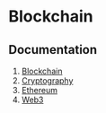 # Blockchain

## Documentation

1. [Blockchain](/doc/Blockchain.ipynb)
2. [Cryptography](/doc/Cryptography.ipynb)
3. [Ethereum](/doc/Ethereum.ipynb)
4. [Web3](/doc/Web3.ipynb)